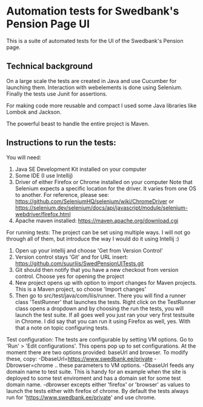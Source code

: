 # Automation tests for Swedbank's Pension Page UI

This is a suite of automated tests for the UI of the Swedbank's Pension page. 

## Technical background

On a large scale the tests are created in Java and use Cucumber for launching them. Interaction with webelements is done using Selenium. Finally the tests use Junit for assertions. 

For making code more reusable and compact I used some Java libraries like Lombok and Jackson. 

The powerful beast to handle the entire project is Maven.

## Instructions to run the tests:

You will need:
1. Java SE Development Kit installed on your computer 
2. Some IDE (I use Intellij)
3. Driver of either Firefox or Chrome installed on your computer
Note that Selenium expects a specific location for the driver. It varies from one OS to another. For reference, please see: https://github.com/SeleniumHQ/selenium/wiki/ChromeDriver or https://selenium.dev/selenium/docs/api/javascript/module/selenium-webdriver/firefox.html
4. Apache maven installed: https://maven.apache.org/download.cgi

For running tests:
The project can be set using multiple ways. I will not go through all of them, but introduce the way I would do it using Intellij :)
1. Open up your intellij and choose 'Get from Version Control'
2. Version control stays 'Git' and for URL insert: https://github.com/suurliis/SwedPensionUITests.git
3. Git should then notify that you have a new checkout from version control. Choose yes for opening the project
4. New project opens up with option to import changes for Maven projects. This is a Maven project, so choose 'Import changes'
5. Then go to src/test/java/com/liis/runner. There you will find a runner class 'TestRunner' that launches the tests. Right click on the TestRunner class opens a dropdown and by choosing the run the tests, you will launch the test suite. 
If all goes well you just ran your very first testsuite in Chrome. I did say that you can run it using Firefox as well, yes. With that a note on topic configuring tests.

Test configuration:
The tests are configurable by setting VM options. Go to 'Run' > 'Edit configurations'. This opens pop up to set configurations. At the moment there are two options provided: baseUrl and browser. To modify these, copy:
-DbaseUrl=https://www.swedbank.ee/private
-Dbrowser=chrome
.. these parameters to VM options. -DbaseUrl feeds any domain name to test suite. This is handy for an example when the site is deployed to some test enviroment and has a domain set for some test domain name. -dbrowser excepts either 'firefox' or 'browser' as values to launch the tests either with firefox of chrome. By default the tests always run for 'https://www.swedbank.ee/private' and use chrome. 
